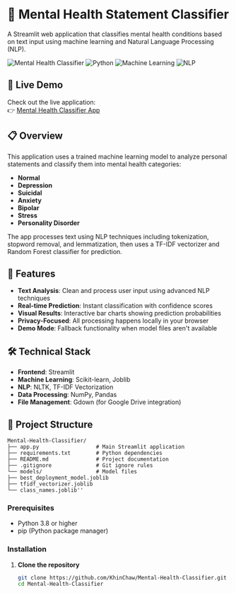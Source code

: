 # 🧠 Mental Health Statement Classifier

A Streamlit web application that classifies mental health conditions based on text input using machine learning and Natural Language Processing (NLP).

![Mental Health Classifier](https://img.shields.io/badge/Streamlit-1.28.1-FF4B4B?logo=streamlit)
![Python](https://img.shields.io/badge/Python-3.8%2B-3776AB?logo=python)
![Machine Learning](https://img.shields.io/badge/ML-Random%20Forest-0078D7)
![NLP](https://img.shields.io/badge/NLP-TF--IDF-FF6F00)

## 🌟 Live Demo

Check out the live application:  
👉 [Mental Health Classifier App](https://mental-health-classifier-ewtdikafcatpwha3juzkof.streamlit.app/)

## 📋 Overview

This application uses a trained machine learning model to analyze personal statements and classify them into mental health categories:

- **Normal**
- **Depression**
- **Suicidal**
- **Anxiety**
- **Bipolar**
- **Stress**
- **Personality Disorder**

The app processes text using NLP techniques including tokenization, stopword removal, and lemmatization, then uses a TF-IDF vectorizer and Random Forest classifier for prediction.

## 🚀 Features

- **Text Analysis**: Clean and process user input using advanced NLP techniques
- **Real-time Prediction**: Instant classification with confidence scores
- **Visual Results**: Interactive bar charts showing prediction probabilities
- **Privacy-Focused**: All processing happens locally in your browser
- **Demo Mode**: Fallback functionality when model files aren't available

## 🛠️ Technical Stack

- **Frontend**: Streamlit
- **Machine Learning**: Scikit-learn, Joblib
- **NLP**: NLTK, TF-IDF Vectorization
- **Data Processing**: NumPy, Pandas
- **File Management**: Gdown (for Google Drive integration)

## 📁 Project Structure

```
Mental-Health-Classifier/
├── app.py                  # Main Streamlit application
├── requirements.txt        # Python dependencies
├── README.md               # Project documentation
├── .gitignore              # Git ignore rules
└── models/                 # Model files
├── best_deployment_model.joblib
├── tfidf_vectorizer.joblib
└── class_names.joblib''
```

### Prerequisites

- Python 3.8 or higher
- pip (Python package manager)

### Installation

1. **Clone the repository**
   ```bash
   git clone https://github.com/KhinChaw/Mental-Health-Classifier.git
   cd Mental-Health-Classifier
   ```
